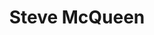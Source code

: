 ---
title: Steve McQueen
category: paintings
series: pop
year: 2012
image: steve4.jpg
size: 
materials: oil on canvas
---